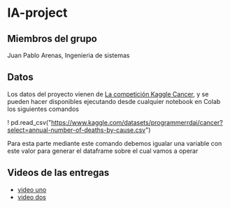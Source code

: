 # IA-project

## Miembros del grupo

Juan Pablo Arenas, Ingenieria de sistemas

## Datos

Los datos del proyecto vienen de [La competición Kaggle Cancer](https://www.kaggle.com/datasets/programmerrdai/cancer), y se pueden hacer disponibles ejecutando desde cualquier notebook en Colab los siguientes comandos

  ! pd.read_csv("https://www.kaggle.com/datasets/programmerrdai/cancer?select=annual-number-of-deaths-by-cause.csv")
  
Para esta parte mediante este comando debemos igualar una variable con este valor para generar el dataframe sobre el cual vamos a operar


## Videos de las entregas

- [video uno](https://youtu.be/3rCwwD5W3XQ)
- [video dos](https://youtu.be/mVmuakBoyAw)

 
 
